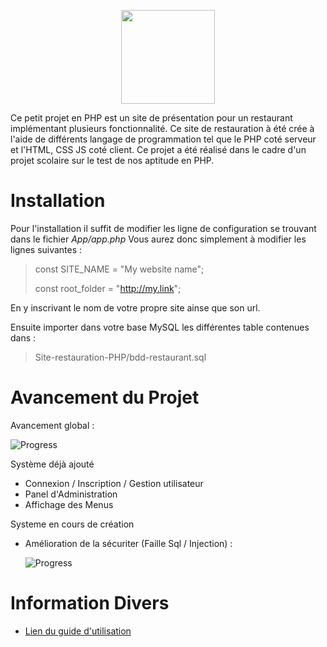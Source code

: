 <p align="center">
  <a href="[2]" target="_blank">
    <img src="http://central-burger.ml/resources/images/logo.png" height="150px" width="150px">
  </a>
</p>

Ce petit projet en PHP est un site de présentation pour un restaurant implémentant plusieurs fonctionnalité.
Ce site de restauration à été crée à l'aide de différents langage de programmation tel que le PHP coté serveur et l'HTML, CSS JS coté client.
Ce projet a été réalisé dans le cadre d'un projet scolaire sur le test de nos aptitude en PHP.

# Installation

Pour l'installation il suffit de modifier les ligne de configuration se trouvant dans le fichier *App/app.php*
Vous aurez donc simplement à modifier les lignes suivantes : 

> const SITE_NAME = "My website name";
>
> const root_folder = "http://my.link";

En y inscrivant le nom de votre propre site ainse que son url.

Ensuite importer dans votre base MySQL les différentes table contenues dans : 

> Site-restauration-PHP/bdd-restaurant.sql

# Avancement du Projet

Avancement global  :  

   ![Progress](http://progressed.io/bar/85)
     
Système déjà ajouté

   - Connexion / Inscription / Gestion utilisateur
   - Panel d'Administration
   - Affichage des Menus

Systeme en cours de création

   - Amélioration de la sécuriter (Faille Sql / Injection)  :  
   
       ![Progress](http://progressed.io/bar/20)

# Information Divers

- <a href="[1]">Lien du guide d'utilisation</a>

[1]: http://mimso.net/resources/github/site-restauration-php-guide.pdf
[2]: http://mimso.net/github/demo
